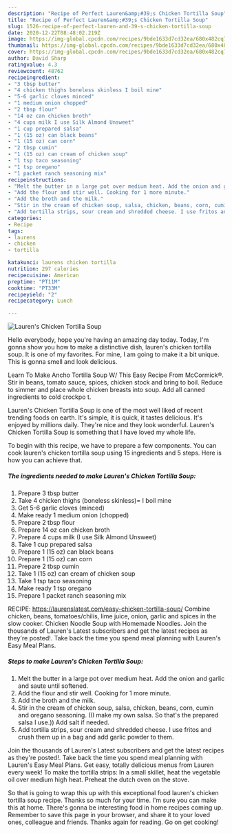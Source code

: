 ```yaml
---
description: "Recipe of Perfect Lauren&amp;#39;s Chicken Tortilla Soup"
title: "Recipe of Perfect Lauren&amp;#39;s Chicken Tortilla Soup"
slug: 1526-recipe-of-perfect-lauren-and-39-s-chicken-tortilla-soup
date: 2020-12-22T08:48:02.219Z
image: https://img-global.cpcdn.com/recipes/9bde1633d7cd32ea/680x482cq70/laurens-chicken-tortilla-soup-recipe-main-photo.jpg
thumbnail: https://img-global.cpcdn.com/recipes/9bde1633d7cd32ea/680x482cq70/laurens-chicken-tortilla-soup-recipe-main-photo.jpg
cover: https://img-global.cpcdn.com/recipes/9bde1633d7cd32ea/680x482cq70/laurens-chicken-tortilla-soup-recipe-main-photo.jpg
author: David Sharp
ratingvalue: 4.3
reviewcount: 48762
recipeingredient:
- "3 tbsp butter"
- "4 chicken thighs boneless skinless I boil mine"
- "5-6 garlic cloves minced"
- "1 medium onion chopped"
- "2 tbsp flour"
- "14 oz can chicken broth"
- "4 cups milk I use Silk Almond Unsweet"
- "1 cup prepared salsa"
- "1 (15 oz) can black beans"
- "1 (15 oz) can corn"
- "2 tbsp cumin"
- "1 (15 oz) can cream of chicken soup"
- "1 tsp taco seasoning"
- "1 tsp oregano"
- "1 packet ranch seasoning mix"
recipeinstructions:
- "Melt the butter in a large pot over medium heat. Add the onion and garlic and saute until softened."
- "Add the flour and stir well. Cooking for 1 more minute."
- "Add the broth and the milk."
- "Stir in the cream of chicken soup, salsa, chicken, beans, corn, cumin and oregano seasoning. ((I make my own salsa. So that&#39;s the prepared salsa I use.)) Add salt if needed."
- "Add tortilla strips, sour cream and shredded cheese. I use fritos and crush them up in a bag and add garlic powder to them."
categories:
- Recipe
tags:
- laurens
- chicken
- tortilla

katakunci: laurens chicken tortilla 
nutrition: 297 calories
recipecuisine: American
preptime: "PT11M"
cooktime: "PT33M"
recipeyield: "2"
recipecategory: Lunch

---
```



![Lauren&#39;s Chicken Tortilla Soup](https://img-global.cpcdn.com/recipes/9bde1633d7cd32ea/680x482cq70/laurens-chicken-tortilla-soup-recipe-main-photo.jpg)

Hello everybody, hope you're having an amazing day today. Today, I'm gonna show you how to make a distinctive dish, lauren&#39;s chicken tortilla soup. It is one of my favorites. For mine, I am going to make it a bit unique. This is gonna smell and look delicious.

Learn To Make Ancho Tortilla Soup W/ This Easy Recipe From McCormick®. Stir in beans, tomato sauce, spices, chicken stock and bring to boil. Reduce to simmer and place whole chicken breasts into soup. Add all canned ingredients to cold crockpo t.

Lauren&#39;s Chicken Tortilla Soup is one of the most well liked of recent trending foods on earth. It's simple, it is quick, it tastes delicious. It's enjoyed by millions daily. They're nice and they look wonderful. Lauren&#39;s Chicken Tortilla Soup is something that I have loved my whole life.


To begin with this recipe, we have to prepare a few components. You can cook lauren&#39;s chicken tortilla soup using 15 ingredients and 5 steps. Here is how you can achieve that.

<!--inarticleads1-->

##### The ingredients needed to make Lauren&#39;s Chicken Tortilla Soup:

1. Prepare 3 tbsp butter
1. Take 4 chicken thighs (boneless skinless)= I boil mine
1. Get 5-6 garlic cloves (minced)
1. Make ready 1 medium onion (chopped)
1. Prepare 2 tbsp flour
1. Prepare 14 oz can chicken broth
1. Prepare 4 cups milk (I use Silk Almond Unsweet)
1. Take 1 cup prepared salsa
1. Prepare 1 (15 oz) can black beans
1. Prepare 1 (15 oz) can corn
1. Prepare 2 tbsp cumin
1. Take 1 (15 oz) can cream of chicken soup
1. Take 1 tsp taco seasoning
1. Make ready 1 tsp oregano
1. Prepare 1 packet ranch seasoning mix


RECIPE: https://laurenslatest.com/easy-chicken-tortilla-soup/ Combine chicken, beans, tomatoes/chilis, lime juice, onion, garlic and spices in the slow cooker. Chicken Noodle Soup with Homemade Noodles. Join the thousands of Lauren&#39;s Latest subscribers and get the latest recipes as they&#39;re posted!. Take back the time you spend meal planning with Lauren&#39;s Easy Meal Plans. 

<!--inarticleads2-->

##### Steps to make Lauren&#39;s Chicken Tortilla Soup:

1. Melt the butter in a large pot over medium heat. Add the onion and garlic and saute until softened.
1. Add the flour and stir well. Cooking for 1 more minute.
1. Add the broth and the milk.
1. Stir in the cream of chicken soup, salsa, chicken, beans, corn, cumin and oregano seasoning. ((I make my own salsa. So that&#39;s the prepared salsa I use.)) Add salt if needed.
1. Add tortilla strips, sour cream and shredded cheese. I use fritos and crush them up in a bag and add garlic powder to them.


Join the thousands of Lauren&#39;s Latest subscribers and get the latest recipes as they&#39;re posted!. Take back the time you spend meal planning with Lauren&#39;s Easy Meal Plans. Get easy, totally delicious menus from Lauren every week! To make the tortilla strips: In a small skillet, heat the vegetable oil over medium high heat. Preheat the dutch oven on the stove. 

So that is going to wrap this up with this exceptional food lauren&#39;s chicken tortilla soup recipe. Thanks so much for your time. I'm sure you can make this at home. There's gonna be interesting food in home recipes coming up. Remember to save this page in your browser, and share it to your loved ones, colleague and friends. Thanks again for reading. Go on get cooking!
